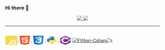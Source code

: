 ### Hi there 👋

<div align="center">
  <a href="https://github.com/FVitorr">
  <img height="180em" src="https://github-readme-stats.vercel.app/api?username=FVitorr&show_icons=true&theme=dracula&include_all_commits=true&count_private=true"/>
  <img height="180em" src="https://github-readme-stats.vercel.app/api/top-langs/?username=FVitorr&layout=compact&langs_count=7&theme=dark"/>
</div>
<hr>
<div style="display: inline_block"><br>
  <img align="center" alt="FVitorr-Js" height="30" width="40" src="https://raw.githubusercontent.com/devicons/devicon/master/icons/javascript/javascript-plain.svg">
  <img align="center" alt="FVitorr-HTML" height="30" width="40" src="https://raw.githubusercontent.com/devicons/devicon/master/icons/html5/html5-original.svg">
  <img align="center" alt="FVitorr-CSS" height="30" width="40" src="https://raw.githubusercontent.com/devicons/devicon/master/icons/css3/css3-original.svg">
  <img align="center" alt="FVitorr-Python" height="30" width="40" src="https://raw.githubusercontent.com/devicons/devicon/master/icons/python/python-original.svg">
  <img align="center" alt="FVitorr-Csharp" height="30" width="40" src="https://raw.githubusercontent.com/devicons/devicon/master/icons/csharp/csharp-original.svg">
  <img align="center" alt="FVitorr-Csharp" height="30" width="40" src="<img align="center" alt="FVitorr-Csharp" height="30" width="40" src="https://raw.githubusercontent.com/devicons/devicon/master/icons/csharp/csharp-original.svg">">
</div>
    

